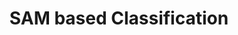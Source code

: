 ---
layout: page
title: SAM based Classification
description: Worked on using semantic information in SAM embeddings to classify objects via clustering with little to no training. This project is an unpublished work done at RRC.
img: assets/img/projects/sam.png
redirect: https://github.com/devapi016/SAM_based_Classification
importance: 3
category: Reports
---